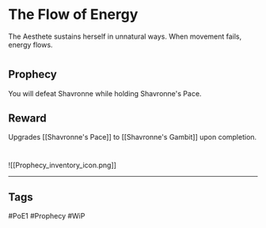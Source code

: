 # The Flow of Energy
The Aesthete sustains herself in unnatural ways. When movement fails, energy flows.
#
## Prophecy
You will defeat Shavronne while holding Shavronne's Pace.
## Reward
Upgrades [[Shavronne's Pace]] to [[Shavronne's Gambit]] upon completion. 

#
![[Prophecy_inventory_icon.png]]

---
## Tags
#PoE1 
#Prophecy
#WiP 